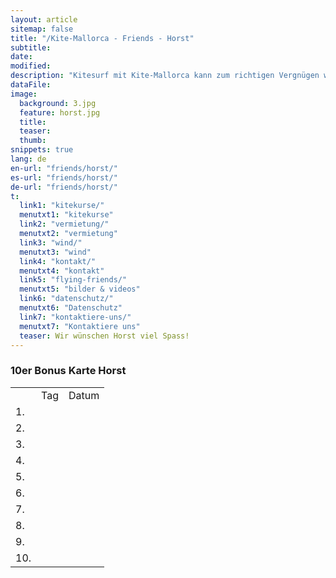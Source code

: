 ```yaml
---
layout: article
sitemap: false
title: "/Kite-Mallorca - Friends - Horst"
subtitle:
date:
modified:
description: "Kitesurf mit Kite-Mallorca kann zum richtigen Vergnügen werden, vor allem wenn man sich genau unsere Mietpreise anschaut"
dataFile:
image:
  background: 3.jpg
  feature: horst.jpg
  title:
  teaser:
  thumb:
snippets: true
lang: de
en-url: "friends/horst/"
es-url: "friends/horst/"
de-url: "friends/horst/"
t:
  link1: "kitekurse/"
  menutxt1: "kitekurse"
  link2: "vermietung/"
  menutxt2: "vermietung"
  link3: "wind/"
  menutxt3: "wind"
  link4: "kontakt/"
  menutxt4: "kontakt"
  link5: "flying-friends/"
  menutxt5: "bilder & videos"
  link6: "datenschutz/"
  menutxt6: "Datenschutz"
  link7: "kontaktiere-uns/"
  menutxt7: "Kontaktiere uns"
  teaser: Wir wünschen Horst viel Spass!
---
```


### 10er Bonus Karte Horst

<table>
  <tr>
    <td></td>
    <td>Tag</td>
    <td>Datum</td>
  </tr>
  <tr>
    <td>1.</td>
    <td></td>
    <td></td>
  </tr>
  <tr>
    <td>2.</td>
    <td></td>
    <td></td>
  </tr>
  <tr>
    <td>3.</td>
    <td></td>
    <td></td>
  </tr>
  <tr>
    <td>4.</td>
    <td></td>
    <td></td>
  </tr>
  <tr>
    <td>5.</td>
    <td></td>
    <td></td>
  </tr>
  <tr>
    <td>6.</td>
    <td></td>
    <td></td>
  </tr>
  <tr>
    <td>7.</td>
    <td></td>
    <td></td>
  </tr>
  <tr>
    <td>8.</td>
    <td></td>
    <td></td>
  </tr>
  <tr>
    <td>9.</td>
    <td></td>
    <td></td>
  </tr>
  <tr>
    <td>10.</td>
    <td></td>
    <td></td>
  </tr>
</table>
